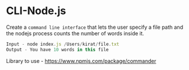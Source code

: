 # CLI-Node.js

Create a `command line interface` that lets the user specify a file path and the nodejs process counts the number of words inside it.

```jsx
Input - node index.js /Users/kirat/file.txt
Output - You have 10 words in this file
```

Library to use - https://www.npmjs.com/package/commander
